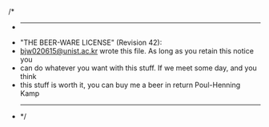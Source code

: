 /\*

- ***
- "THE BEER-WARE LICENSE" (Revision 42):
- <bjw020615@unist.ac.kr> wrote this file. As long as you retain this notice you
- can do whatever you want with this stuff. If we meet some day, and you think
- this stuff is worth it, you can buy me a beer in return Poul-Henning Kamp
- ***
  \*/
